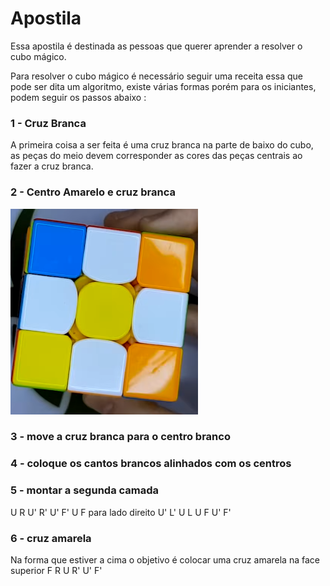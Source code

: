 # Apostila 
Essa apostila é destinada as pessoas que querer aprender a resolver o cubo mágico.

Para resolver o cubo mágico é necessário seguir uma receita essa que pode ser dita um algoritmo, existe várias formas porém para os iniciantes, podem seguir os passos abaixo : 

### 1 - Cruz Branca 
 A primeira coisa a ser feita é uma cruz branca na parte de baixo do cubo, as peças do meio devem corresponder as cores das peças centrais ao fazer a cruz branca.

### 2 - Centro Amarelo e cruz branca 
![imagem cruz](./img/1.png)

### 3 - move a cruz branca para o centro branco

### 4 - coloque os cantos brancos alinhados com os centros 

### 5 - montar a segunda camada 
U R U' R' U' F' U F para lado direito 
U' L' U L U F U' F'

### 6 - cruz amarela
Na forma que estiver a cima o objetivo é colocar uma cruz amarela na face superior 
F R U R' U' F'
